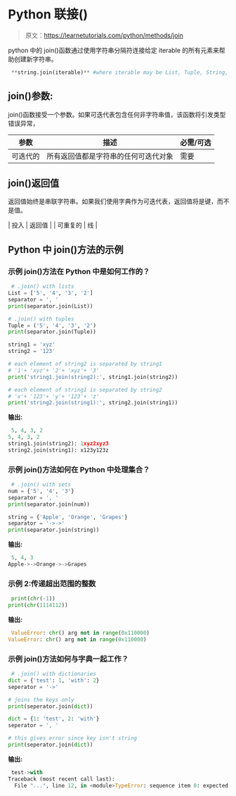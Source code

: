 # Python 联接()

> 原文：<https://learnetutorials.com/python/methods/join>

python 中的 join()函数通过使用字符串分隔符连接给定 iterable 的所有元素来帮助创建新字符串。

```py
 **string.join(iterable)** #where iterable may be List, Tuple, String, Dictionary and Set. 

```

## join()参数:

join()函数接受一个参数。如果可迭代表包含任何非字符串值，该函数将引发类型错误异常，

| 参数 | 描述 | 必需/可选 |
| --- | --- | --- |
| 可迭代的 | 所有返回值都是字符串的任何可迭代对象 | 需要 |

## join()返回值

返回值始终是串联字符串。如果我们使用字典作为可迭代表，返回值将是键，而不是值。

| 投入 | 返回值 |
| 可重复的 | 线 |

## Python 中 join()方法的示例

### 示例 join()方法在 Python 中是如何工作的？

```py
 # .join() with lists
List = ['5', '4', '3', '2']
separator = ', '
print(separator.join(List))

# .join() with tuples
Tuple = ('5', '4', '3', '2')
print(separator.join(Tuple))

string1 = 'xyz'
string2 = '123'

# each element of string2 is separated by string1
# '1'+ 'xyz'+ '2'+ 'xyz'+ '3'
print('string1.join(string2):', string1.join(string2))

# each element of string1 is separated by string2
# 'x'+ '123'+ 'y'+ '123'+ 'z'
print('string2.join(string1):', string2.join(string1)) 

```

**输出:**

```py
 5, 4, 3, 2
5, 4, 3, 2
string1.join(string2): 1xyz2xyz3
string2.join(string1): x123y123z 
```

### 示例 join()方法如何在 Python 中处理集合？

```py
 # .join() with sets
num = {'5', '4', '3'}
separator = ', '
print(separator.join(num))

string = {'Apple', 'Orange', 'Grapes'}
separator = '->->'
print(separator.join(string)) 

```

**输出:**

```py
 5, 4, 3
Apple->->Orange->->Grapes 
```

### 示例 2:传递超出范围的整数

```py
 print(chr(-1))
print(chr(1114112)) 

```

**输出:**

```py
 ValueError: chr() arg not in range(0x110000) 
ValueError: chr() arg not in range(0x110000) 
```

### 示例 join()方法如何与字典一起工作？

```py
 # .join() with dictionaries
dict = {'test': 1, 'with': 2}
seperator = '->'

# joins the keys only
print(seperator.join(dict))

dict = {1: 'test', 2: 'with'}
seperator = ', '

# this gives error since key isn't string
print(seperator.join(dict)) 

```

**输出:**

```py
 test->with
Traceback (most recent call last):
  File "...", line 12, in <module>TypeError: sequence item 0: expected str instance, int found</module> 
```